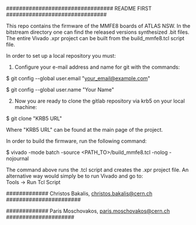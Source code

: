 #################################  README FIRST ###############################

This repo contains the firmware of the MMFE8 boards of ATLAS NSW.
In the bitstream directory one can find the released versions synthesized
.bit files. The entire Vivado .xpr project can be built from the build_mmfe8.tcl
script file.

In order to set up a local repository you must:

1) Configure your e-mail address and name for git with the commands:

$ git config --global user.email "your_email@example.com"

$ git config --global user.name "Your Name"

2) Now you are ready to clone the gitlab repository via krb5 on your
local machine:

$ git clone "KRB5 URL"

Where "KRB5 URL" can be found at the main page of the project.


In order to build the firmware, run the following command:

$ vivado -mode batch -source <PATH_TO>/build_mmfe8.tcl -nolog -nojournal

The command above runs the .tcl script and creates the .xpr project file.
An alternative way would simply be to run Vivado and go to:  
Tools -> Run Tcl Script

############# Christos Bakalis, christos.bakalis@cern.ch #######################

############# Paris Moschovakos, paris.moschovakos@cern.ch #####################